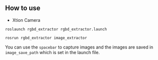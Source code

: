 ## How to use
+ Xtion Camera
```
roslaunch rgbd_extractor rgbd_extractor.launch

rosrun rgbd_extractor image_extractor
```
You can use the `spacebar` to capture images and the images are saved in `image_save_path` which is set in the launch file.
